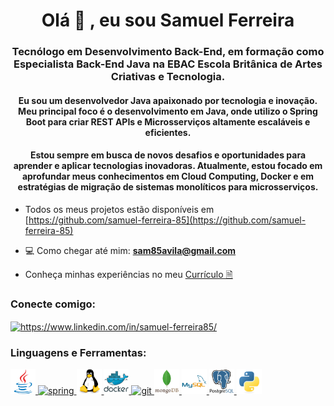 <h1 align="center">Olá 👋 , eu sou Samuel Ferreira</h1>

<h3 align="center">Tecnólogo em Desenvolvimento Back-End, em formação como Especialista Back-End Java na EBAC Escola Britânica de Artes Criativas e Tecnologia. </h3>
<h4 align="center">Eu sou um desenvolvedor Java apaixonado por tecnologia e inovação. Meu principal foco é o desenvolvimento em Java, onde utilizo o Spring Boot para criar REST APIs e Microsserviços altamente escaláveis e eficientes. </h4>
<h4 align="center">Estou sempre em busca de novos desafios e oportunidades para aprender e aplicar tecnologias inovadoras. Atualmente, estou focado em aprofundar meus conhecimentos em Cloud Computing, Docker e em estratégias de migração de sistemas monolíticos para microsserviços.</h4>


- Todos os meus projetos estão disponíveis em [https://github.com/samuel-ferreira-85](https://github.com/samuel-ferreira-85)

- 💻 Como chegar até mim: **sam85avila@gmail.com**

- Conheça minhas experiências no meu [Currículo 🗎](https://drive.google.com/file/d/1NEVC0qAzHn-WIWpbGQeX6M6QzL4ej7gW/view?usp=sharing)

<h3 align="left">Conecte comigo:</h3>
<p align="left">
<a href="https://linkedin.com/in/https://www.linkedin.com/in/samuel-ferreira85/" target="blank"><img align="center" src="https://raw.githubusercontent.com/rahuldkjain/github-profile-readme-generator/master/src/images/icons/Social/linked-in-alt.svg" alt="https://www.linkedin.com/in/samuel-ferreira85/" height="30" width="40" /></a></p><h3 align="left">Linguagens e Ferramentas:</h3><p align="left">

<a href="https://www.java.com" target="_blank" rel="noreferrer"> <img src="https://raw.githubusercontent.com/devicons/devicon/master/icons/java/java-original.svg" alt="java" width="40" height="40"/> </a> 
<a href="https://spring.io/" target="_blank" rel="noreferrer"> <img src="https://www.vectorlogo.zone/logos/springio/springio-icon.svg" alt="spring" width="40" height="40"/> </a> 
<a href="https://www.linux.org/" target="_blank" rel="noreferrer"> <img src="https://raw.githubusercontent.com/devicons/devicon/master/icons/linux/linux-original.svg" alt="linux" width="40" height="40"/> </a> 
<a href="https://www.docker.com/" target="_blank" rel="noreferrer"> <img src="https://raw.githubusercontent.com/devicons/devicon/master/icons/docker/docker-original-wordmark.svg" alt="docker" width="40" height="40"/> </a> 
<a href="https://git-scm.com/" target="_blank" rel="noreferrer"> <img src="https://www.vectorlogo.zone/logos/git-scm/git-scm-icon.svg" alt="git" width="40" height="40"/> </a> 
<a href="https://www.mongodb.com/" target="_blank" rel="noreferrer"> <img src="https://raw.githubusercontent.com/devicons/devicon/master/icons/mongodb/mongodb-original-wordmark.svg" alt="mongoDB" width="40" height="40"/> </a> 
<a href="https://www.mysql.com/" target="_blank" rel="noreferrer"> <img src="https://raw.githubusercontent.com/devicons/devicon/master/icons/mysql/mysql-original-wordmark.svg" alt="mysql" width="40" height="40"/> </a> 
<a href="https://www.postgresql.org" target="_blank" rel="noreferrer"> <img src="https://raw.githubusercontent.com/devicons/devicon/master/icons/postgresql/postgresql-original-wordmark.svg" alt="postgresql" width="40" height="40"/> </a> 
<a href="https://www.python.org" target="_blank" rel="noreferrer"> <img src="https://raw.githubusercontent.com/devicons/devicon/master/icons/python/python-original.svg" alt="python" width="40" height="40"/> </a> 
</p>
